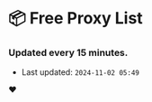 # :package: Free Proxy List
### Updated every 15 minutes.

- Last updated: `2024-11-02 05:49`

:heart:
